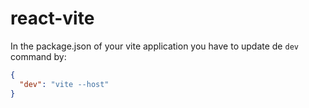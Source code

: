 # react-vite

In the package.json of your vite application you have to update de `dev` command by:
```json
{
  "dev": "vite --host"
}
```